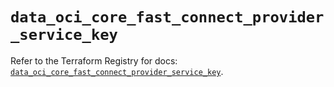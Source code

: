 # `data_oci_core_fast_connect_provider_service_key`

Refer to the Terraform Registry for docs: [`data_oci_core_fast_connect_provider_service_key`](https://registry.terraform.io/providers/hashicorp/oci/7.19.0/docs/data-sources/core_fast_connect_provider_service_key).
